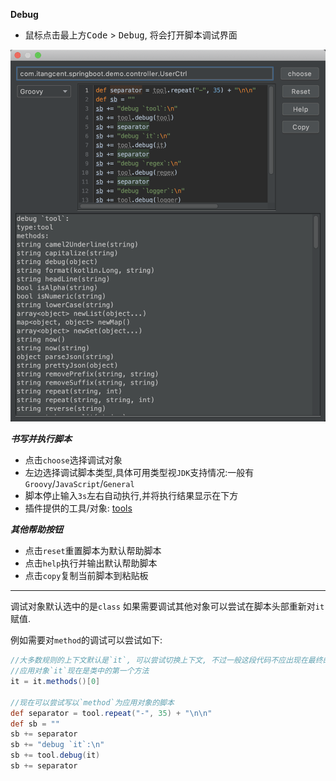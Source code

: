 **Debug**

- 鼠标点击最上方<kbd>Code</kbd> > <kbd>Debug</kbd>, 将会打开脚本调试界面
    
![debug](../asset/idea-debug.png)

***书写并执行脚本***

- 点击`choose`选择调试对象
- 左边选择调试脚本类型,具体可用类型视`JDK`支持情况:一般有`Groovy`/`JavaScript`/`General`
- 脚本停止输入`3s`左右自动执行,并将执行结果显示在下方
- 插件提供的工具/对象: [tools](/setting/tools.html)

***其他帮助按钮***

- 点击`reset`重置脚本为默认帮助脚本
- 点击`help`执行并输出默认帮助脚本
- 点击`copy`复制当前脚本到粘贴板

---

调试对象默认选中的是`class`
如果需要调试其他对象可以尝试在脚本头部重新对`it`赋值.

例如需要对`method`的调试可以尝试如下:

```groovy
//大多数规则的上下文默认是`it`, 可以尝试切换上下文, 不过一般这段代码不应出现在最终的脚本配置当中.
//应用对象`it`现在是类中的第一个方法
it = it.methods()[0]

//现在可以尝试写以`method`为应用对象的脚本
def separator = tool.repeat("-", 35) + "\n\n"
def sb = ""
sb += separator
sb += "debug `it`:\n"
sb += tool.debug(it)
sb += separator
```